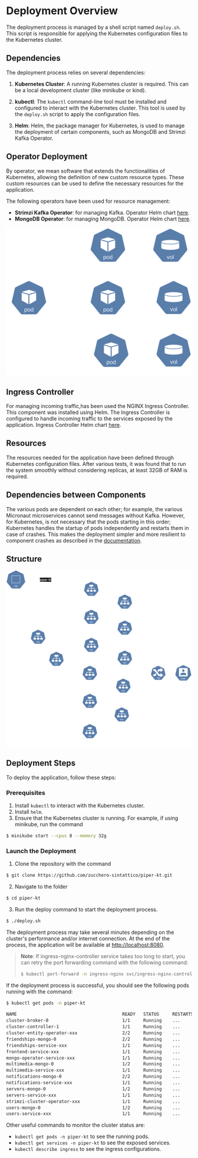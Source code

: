 # Deployment Overview

The deployment process is managed by a shell script named `deploy.sh`. This script is responsible for applying the Kubernetes configuration files to the Kubernetes cluster.

## Dependencies

The deployment process relies on several dependencies:

1. **Kubernetes Cluster**: A running Kubernetes cluster is required. This can be a local development cluster (like minikube or kind).

2. **kubectl**: The `kubectl` command-line tool must be installed and configured to interact with the Kubernetes cluster. This tool is used by the `deploy.sh` script to apply the configuration files.

3. **Helm**: Helm, the package manager for Kubernetes, is used to manage the deployment of certain components, such as MongoDB and Strimzi Kafka Operator.

## Operator Deployment

By operator, we mean software that extends the functionalities of Kubernetes, allowing the definition of new custom resource types. These custom resources can be used to define the necessary resources for the application.

The following operators have been used for resource management:

- **Strimzi Kafka Operator**: for managing Kafka. Operator Helm chart [here](https://github.com/strimzi/strimzi-kafka-operator/tree/main/helm-charts/helm3/strimzi-kafka-operator).
- **MongoDB Operator**: for managing MongoDB. Operator Helm chart [here](https://github.com/mongodb/helm-charts/tree/6ddf86b1b00cdd807840de36fc97b91466ee6981/charts/community-operator).

![Operator Deployment](public/schema-Operator.drawio.svg)

## Ingress Controller

For managing incoming traffic,has been used the NGINX Ingress Controller. This component was installed using Helm. The Ingress Controller is configured to handle incoming traffic to the services exposed by the application. Ingress Controller Helm chart [here](https://github.com/kubernetes/ingress-nginx/tree/main/charts/ingress-nginx).

## Resources

The resources needed for the application have been defined through Kubernetes configuration files. After various tests, it was found that to run the system smoothly without considering replicas, at least 32GB of RAM is required.

## Dependencies between Components

The various pods are dependent on each other; for example, the various Micronaut microservices cannot send messages without Kafka. However, for Kubernetes, is not necessary that the pods starting in this order; Kubernetes handles the startup of pods independently and restarts them in case of crashes. This makes the deployment simpler and more resilient to component crashes as described in the [documentation](https://kubernetes.io/docs/concepts/overview/).

## Structure

![Services Structure](public/schema-Global%20Structure%20Services.drawio.svg)

## Deployment Steps

To deploy the application, follow these steps:

### Prerequisites

1. Install `kubectl` to interact with the Kubernetes cluster.
2. Install `helm`.
3. Ensure that the Kubernetes cluster is running. For example, if using minikube, run the command 

```bash
$ minikube start --cpus 8 --memory 32g
```

### Launch the Deployment

1. Clone the repository with the command

```bash
$ git clone https://github.com/zucchero-sintattico/piper-kt.git
```

2. Navigate to the folder

```bash
$ cd piper-kt
```

3. Run the deploy command to start the deployment process.

```bash
$ ./deploy.sh
```

The deployment process may take several minutes depending on the cluster's performance and/or internet connection.
At the end of the process, the application will be available at [http://localhost:8080](http://localhost:8080).

> **Note**: If ingress-nginx-controller service takes too long to start, you can retry the port forwarding command with the following command:
> ```bash
> $ kubectl port-forward -n ingress-nginx svc/ingress-nginx-controller 8080:80

If the deployment process is successful, you should see the following pods running with the command:

```bash
$ kubectl get pods -n piper-kt
```

```bash
NAME                                        READY   STATUS     RESTARTS    AGE
cluster-broker-0                            1/1     Running    ...         ...
cluster-controller-1                        1/1     Running    ...         ...
cluster-entity-operator-xxx                 2/2     Running    ...         ...
friendships-mongo-0                         2/2     Running    ...         ...
friendships-service-xxx                     1/1     Running    ...         ...
frontend-service-xxx                        1/1     Running    ...         ...
mongo-operator-service-xxx                  1/1     Running    ...         ...
multimedia-mongo-0                          1/2     Running    ...         ...
multimedia-service-xxx                      1/1     Running    ...         ...
notifications-mongo-0                       2/2     Running    ...         ...
notifications-service-xxx                   1/1     Running    ...         ...
servers-mongo-0                             1/2     Running    ...         ...
servers-service-xxx                         1/1     Running    ...         ...
strimzi-cluster-operator-xxx                1/1     Running    ...         ...
users-mongo-0                               1/2     Running    ...         ...
users-service-xxx                           1/1     Running    ...         ...
```

Other useful commands to monitor the cluster status are:

- `kubectl get pods -n piper-kt` to see the running pods.
- `kubectl get services -n piper-kt` to see the exposed services.
- `kubectl describe ingress` to see the ingress configurations.
